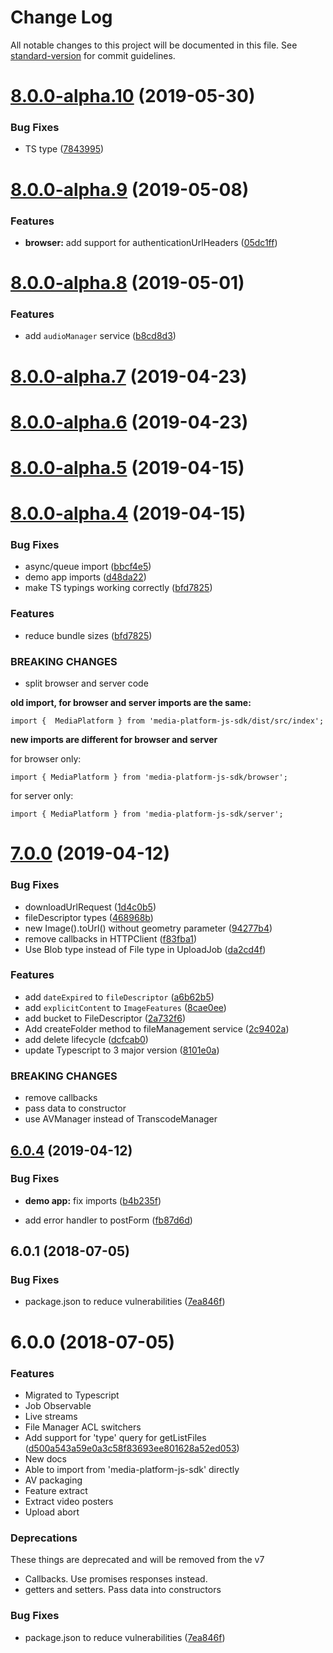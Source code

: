 # Change Log

All notable changes to this project will be documented in this file. See [standard-version](https://github.com/conventional-changelog/standard-version) for commit guidelines.

<a name="8.0.0-alpha.10"></a>
# [8.0.0-alpha.10](https://github.com/wix/media-platform-js-sdk/compare/v8.0.0-alpha.9...v8.0.0-alpha.10) (2019-05-30)


### Bug Fixes

* TS type ([7843995](https://github.com/wix/media-platform-js-sdk/commit/7843995))



<a name="8.0.0-alpha.9"></a>
# [8.0.0-alpha.9](https://github.com/wix/media-platform-js-sdk/compare/v8.0.0-alpha.8...v8.0.0-alpha.9) (2019-05-08)


### Features

* **browser:** add support for authenticationUrlHeaders ([05dc1ff](https://github.com/wix/media-platform-js-sdk/commit/05dc1ff))



<a name="8.0.0-alpha.8"></a>
# [8.0.0-alpha.8](https://github.com/wix/media-platform-js-sdk/compare/v8.0.0-alpha.7...v8.0.0-alpha.8) (2019-05-01)


### Features

* add `audioManager` service ([b8cd8d3](https://github.com/wix/media-platform-js-sdk/commit/b8cd8d3))



<a name="8.0.0-alpha.7"></a>
# [8.0.0-alpha.7](https://github.com/wix/media-platform-js-sdk/compare/v8.0.0-alpha.6...v8.0.0-alpha.7) (2019-04-23)



<a name="8.0.0-alpha.6"></a>
# [8.0.0-alpha.6](https://github.com/wix/media-platform-js-sdk/compare/v8.0.0-alpha.5...v8.0.0-alpha.6) (2019-04-23)



<a name="8.0.0-alpha.5"></a>
# [8.0.0-alpha.5](https://github.com/wix/media-platform-js-sdk/compare/v8.0.0-alpha.4...v8.0.0-alpha.5) (2019-04-15)



<a name="8.0.0-alpha.4"></a>
# [8.0.0-alpha.4](https://github.com/wix/media-platform-js-sdk/compare/v7.0.0...v8.0.0-alpha.4) (2019-04-15)


### Bug Fixes

* async/queue import ([bbcf4e5](https://github.com/wix/media-platform-js-sdk/commit/bbcf4e5))
* demo app imports ([d48da22](https://github.com/wix/media-platform-js-sdk/commit/d48da22))
* make TS typings working correctly ([bfd7825](https://github.com/wix/media-platform-js-sdk/commit/bfd7825))

### Features
* reduce bundle sizes ([bfd7825](https://github.com/wix/media-platform-js-sdk/commit/bfd7825))

### BREAKING CHANGES
* split browser and server code

**old import, for browser and server imports are the same:**
```
import {  MediaPlatform } from 'media-platform-js-sdk/dist/src/index';
```

**new imports are different for browser and server**

for browser only:
```
import { MediaPlatform } from 'media-platform-js-sdk/browser';
```

for server only:
```
import { MediaPlatform } from 'media-platform-js-sdk/server';
```


<a name="7.0.0"></a>
# [7.0.0](https://github.com/wix/media-platform-js-sdk/compare/v6.0.4...v7.0.0) (2019-04-12)


### Bug Fixes

* downloadUrlRequest ([1d4c0b5](https://github.com/wix/media-platform-js-sdk/commit/1d4c0b5))
* fileDescriptor types ([468968b](https://github.com/wix/media-platform-js-sdk/commit/468968b))
* new Image().toUrl() without geometry parameter ([94277b4](https://github.com/wix/media-platform-js-sdk/commit/94277b4))
* remove callbacks in HTTPClient ([f83fba1](https://github.com/wix/media-platform-js-sdk/commit/f83fba1))
* Use Blob type instead of File type in UploadJob ([da2cd4f](https://github.com/wix/media-platform-js-sdk/commit/da2cd4f))


### Features

* add `dateExpired` to `fileDescriptor` ([a6b62b5](https://github.com/wix/media-platform-js-sdk/commit/a6b62b5))
* add `explicitContent` to `ImageFeatures` ([8cae0ee](https://github.com/wix/media-platform-js-sdk/commit/8cae0ee))
* add bucket to FileDescriptor ([2a732f6](https://github.com/wix/media-platform-js-sdk/commit/2a732f6))
* Add createFolder method to fileManagement service ([2c9402a](https://github.com/wix/media-platform-js-sdk/commit/2c9402a))
* add delete lifecycle ([dcfcab0](https://github.com/wix/media-platform-js-sdk/commit/dcfcab0))
* update Typescript to 3 major version ([8101e0a](https://github.com/wix/media-platform-js-sdk/commit/8101e0a))

### BREAKING CHANGES

* remove callbacks
* pass data to constructor
* use AVManager instead of TranscodeManager

<a name="6.0.4"></a>
## [6.0.4](https://github.com/wix/media-platform-js-sdk/compare/v6.0.1...v6.0.4) (2019-04-12)


### Bug Fixes

* **demo app:** fix imports ([b4b235f](https://github.com/wix/media-platform-js-sdk/commit/b4b235f))

* add error handler to postForm ([fb87d6d](https://github.com/wix/media-platform-js-sdk/commit/fb87d6d))


<a name="6.0.1"></a>
## 6.0.1 (2018-07-05)


### Bug Fixes

* package.json to reduce vulnerabilities ([7ea846f](https://github.com/wix/media-platform-js-sdk/commit/7ea846f))



<a name="6.0.0"></a>
# 6.0.0 (2018-07-05)

### Features

* Migrated to Typescript
* Job Observable
* Live streams
* File Manager ACL switchers
* Add support for 'type' query for getListFiles ([d500a543a59e0a3c58f83693ee801628a52ed053](https://github.com/wix/media-platform-js-sdk/commit/d500a543a59e0a3c58f83693ee801628a52ed053))
* New docs
* Able to import from 'media-platform-js-sdk' directly
* AV packaging
* Feature extract
* Extract video posters
* Upload abort

### Deprecations

These things are deprecated and will be removed from the v7

* Callbacks. Use promises responses instead.
* getters and setters. Pass data into constructors

### Bug Fixes

* package.json to reduce vulnerabilities ([7ea846f](https://github.com/wix/media-platform-js-sdk/commit/7ea846f))
